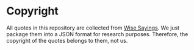 # Copyright

All quotes in this repository are collected from [Wise Sayings](https://www.wisesayings.com).
We just package them into a JSON format for research purposes.
Therefore, the copyright of the quotes belongs to them, not us.